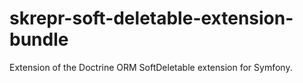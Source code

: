 # skrepr-soft-deletable-extension-bundle

Extension of the Doctrine ORM SoftDeletable extension for Symfony.